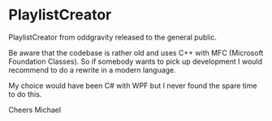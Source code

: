 # PlaylistCreator
PlaylistCreator from oddgravity released to the general public.

Be aware that the codebase is rather old and uses C++ with MFC (Microsoft Foundation Classes).
So if somebody wants to pick up development I would recommend to do a rewrite in a modern language.

My choice would have been C# with WPF but I never found the spare time to do this.

Cheers
Michael
